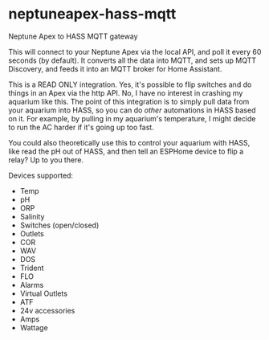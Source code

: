 # neptuneapex-hass-mqtt
Neptune Apex to HASS MQTT gateway

This will connect to your Neptune Apex via the local API, and poll it every 60
seconds (by default).  It converts all the data into MQTT, and sets up
MQTT Discovery, and feeds it into an MQTT broker for Home Assistant.

This is a READ ONLY integration.  Yes, it's possible to flip switches and do
things in an Apex via the http API.  No, I have no interest in crashing my
aquarium like this.  The point of this integration is to simply pull data from
your aquarium into HASS, so you can do *other* automations in HASS based on it.
For example, by pulling in my aquarium's temperature, I might decide to run the
AC harder if it's going up too fast.

You could also theoretically use this to control your aquarium with HASS, like
read the pH out of HASS, and then tell an ESPHome device to flip a relay?  Up to
you there.

Devices supported:

* Temp
* pH
* ORP
* Salinity
* Switches (open/closed)
* Outlets
* COR
* WAV
* DOS
* Trident
* FLO
* Alarms
* Virtual Outlets
* ATF
* 24v accessories
* Amps
* Wattage
